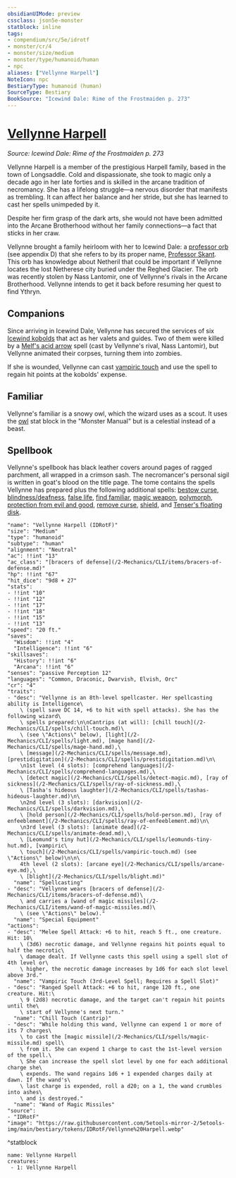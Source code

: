 ```yaml
---
obsidianUIMode: preview
cssclass: json5e-monster
statblock: inline
tags:
- compendium/src/5e/idrotf
- monster/cr/4
- monster/size/medium
- monster/type/humanoid/human
- npc
aliases: ["Vellynne Harpell"]
NoteIcon: npc
BestiaryType: humanoid (human)
SourceType: Bestiary
BookSource: "Icewind Dale: Rime of the Frostmaiden p. 273"
---
```

# [Vellynne Harpell](2-Mechanics/CLI/bestiary/npc/vellynne-harpell-idrotf.md)
*Source: Icewind Dale: Rime of the Frostmaiden p. 273*  

Vellynne Harpell is a member of the prestigious Harpell family, based in the town of Longsaddle. Cold and dispassionate, she took to magic only a decade ago in her late forties and is skilled in the arcane tradition of necromancy. She has a lifelong struggle—a nervous disorder that manifests as trembling. It can affect her balance and her stride, but she has learned to cast her spells unimpeded by it.

Despite her firm grasp of the dark arts, she would not have been admitted into the Arcane Brotherhood without her family connections—a fact that sticks in her craw.

Vellynne brought a family heirloom with her to Icewind Dale: a [professor orb](/2-Mechanics/CLI/items/professor-orb-wdmm.md) (see appendix D) that she refers to by its proper name, [Professor Skant](/2-Mechanics/CLI/items/professor-skant-idrotf.md). This orb has knowledge about Netheril that could be important if Vellynne locates the lost Netherese city buried under the Reghed Glacier. The orb was recently stolen by Nass Lantomir, one of Vellynne's rivals in the Arcane Brotherhood. Vellynne intends to get it back before resuming her quest to find Ythryn.

## Companions

Since arriving in Icewind Dale, Vellynne has secured the services of six [Icewind kobolds](/2-Mechanics/CLI/bestiary/humanoid/icewind-kobold-idrotf.md) that act as her valets and guides. Two of them were killed by a [Melf's acid arrow](/2-Mechanics/CLI/spells/melfs-acid-arrow.md) spell (cast by Vellynne's rival, Nass Lantomir), but Vellynne animated their corpses, turning them into zombies.

If she is wounded, Vellynne can cast [vampiric touch](/2-Mechanics/CLI/spells/vampiric-touch.md) and use the spell to regain hit points at the kobolds' expense.

## Familiar

Vellynne's familiar is a snowy owl, which the wizard uses as a scout. It uses the [owl](/2-Mechanics/CLI/bestiary/beast/owl.md) stat block in the "Monster Manual" but is a celestial instead of a beast.

## Spellbook

Vellynne's spellbook has black leather covers around pages of ragged parchment, all wrapped in a crimson sash. The necromancer's personal sigil is written in goat's blood on the title page. The tome contains the spells Vellynne has prepared plus the following additional spells: [bestow curse](/2-Mechanics/CLI/spells/bestow-curse.md), [blindness/deafness](/2-Mechanics/CLI/spells/blindness-deafness.md), [false life](/2-Mechanics/CLI/spells/false-life.md), [find familiar](/2-Mechanics/CLI/spells/find-familiar.md), [magic weapon](/2-Mechanics/CLI/spells/magic-weapon.md), [polymorph](/2-Mechanics/CLI/spells/polymorph.md), [protection from evil and good](/2-Mechanics/CLI/spells/protection-from-evil-and-good.md), [remove curse](/2-Mechanics/CLI/spells/remove-curse.md), [shield](/2-Mechanics/CLI/spells/shield.md), and [Tenser's floating disk](/2-Mechanics/CLI/spells/tensers-floating-disk.md).

```statblock
"name": "Vellynne Harpell (IDRotF)"
"size": "Medium"
"type": "humanoid"
"subtype": "human"
"alignment": "Neutral"
"ac": !!int "13"
"ac_class": "[bracers of defense](/2-Mechanics/CLI/items/bracers-of-defense.md)"
"hp": !!int "67"
"hit_dice": "9d8 + 27"
"stats":
- !!int "10"
- !!int "12"
- !!int "17"
- !!int "18"
- !!int "15"
- !!int "13"
"speed": "20 ft."
"saves":
  "Wisdom": !!int "4"
  "Intelligence": !!int "6"
"skillsaves":
  "History": !!int "6"
  "Arcana": !!int "6"
"senses": "passive Perception 12"
"languages": "Common, Draconic, Dwarvish, Elvish, Orc"
"cr": "4"
"traits":
- "desc": "Vellynne is an 8th-level spellcaster. Her spellcasting ability is Intelligence\
    \ (spell save DC 14, +6 to hit with spell attacks). She has the following wizard\
    \ spells prepared:\n\nCantrips (at will): [chill touch](/2-Mechanics/CLI/spells/chill-touch.md)\
    \ (see \"Actions\" below), [light](/2-Mechanics/CLI/spells/light.md), [mage hand](/2-Mechanics/CLI/spells/mage-hand.md),\
    \ [message](/2-Mechanics/CLI/spells/message.md), [prestidigitation](/2-Mechanics/CLI/spells/prestidigitation.md)\n\
    \n1st level (4 slots): [comprehend languages](/2-Mechanics/CLI/spells/comprehend-languages.md),\
    \ [detect magic](/2-Mechanics/CLI/spells/detect-magic.md), [ray of sickness](/2-Mechanics/CLI/spells/ray-of-sickness.md),\
    \ [Tasha's hideous laughter](/2-Mechanics/CLI/spells/tashas-hideous-laughter.md)\n\
    \n2nd level (3 slots): [darkvision](/2-Mechanics/CLI/spells/darkvision.md),\
    \ [hold person](/2-Mechanics/CLI/spells/hold-person.md), [ray of enfeeblement](/2-Mechanics/CLI/spells/ray-of-enfeeblement.md)\n\
    \n3rd level (3 slots): [animate dead](/2-Mechanics/CLI/spells/animate-dead.md),\
    \ [Leomund's tiny hut](/2-Mechanics/CLI/spells/leomunds-tiny-hut.md), [vampiric\
    \ touch](/2-Mechanics/CLI/spells/vampiric-touch.md) (see \"Actions\" below)\n\n\
    4th level (2 slots): [arcane eye](/2-Mechanics/CLI/spells/arcane-eye.md),\
    \ [blight](/2-Mechanics/CLI/spells/blight.md)"
  "name": "Spellcasting"
- "desc": "Vellynne wears [bracers of defense](/2-Mechanics/CLI/items/bracers-of-defense.md)\
    \ and carries a [wand of magic missiles](/2-Mechanics/CLI/items/wand-of-magic-missiles.md)\
    \ (see \"Actions\" below)."
  "name": "Special Equipment"
"actions":
- "desc": "Melee Spell Attack: +6 to hit, reach 5 ft., one creature. Hit: 10\
    \ (3d6) necrotic damage, and Vellynne regains hit points equal to half the necrotic\
    \ damage dealt. If Vellynne casts this spell using a spell slot of 4th level or\
    \ higher, the necrotic damage increases by 1d6 for each slot level above 3rd."
  "name": "Vampiric Touch (3rd-Level Spell; Requires a Spell Slot)"
- "desc": "Ranged Spell Attack: +6 to hit, range 120 ft., one creature. Hit:\
    \ 9 (2d8) necrotic damage, and the target can't regain hit points until the\
    \ start of Vellynne's next turn."
  "name": "Chill Touch (Cantrip)"
- "desc": "While holding this wand, Vellynne can expend 1 or more of its 7 charges\
    \ to cast the [magic missile](/2-Mechanics/CLI/spells/magic-missile.md) spell\
    \ from it. She can expend 1 charge to cast the 1st-level version of the spell.\
    \ She can increase the spell slot level by one for each additional charge she\
    \ expends. The wand regains 1d6 + 1 expended charges daily at dawn. If the wand's\
    \ last charge is expended, roll a d20; on a 1, the wand crumbles into ashes\
    \ and is destroyed."
  "name": "Wand of Magic Missiles"
"source":
- "IDRotF"
"image": "https://raw.githubusercontent.com/5etools-mirror-2/5etools-img/main/bestiary/tokens/IDRotF/Vellynne%20Harpell.webp"
```
^statblock

```encounter-table
name: Vellynne Harpell
creatures:
 - 1: Vellynne Harpell
```